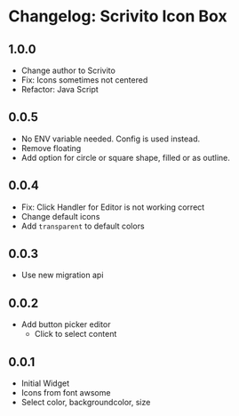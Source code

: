 # Changelog: Scrivito Icon Box

## 1.0.0

* Change author to Scrivito
* Fix: Icons sometimes not centered
* Refactor: Java Script

## 0.0.5

* No ENV variable needed. Config is used instead.
* Remove floating
* Add option for circle or square shape, filled or as outline.

## 0.0.4

* Fix: Click Handler for Editor is not working correct
* Change default icons
* Add `transparent` to default colors

## 0.0.3

* Use new migration api

## 0.0.2

* Add button picker editor
  * Click to select content

## 0.0.1

* Initial Widget
* Icons from font awsome
* Select color, backgroundcolor, size